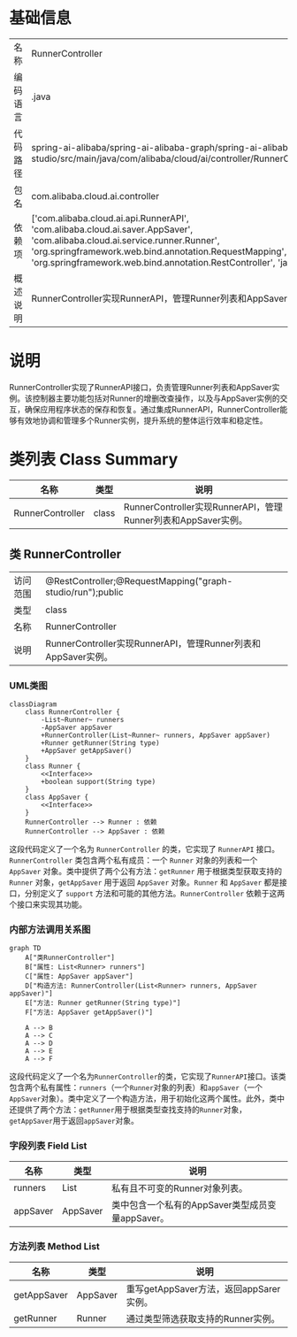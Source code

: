 # 基础信息

|      |      |
|------|------|
| 名称 | RunnerController |
| 编码语言 | .java |
| 代码路径 | spring-ai-alibaba/spring-ai-alibaba-graph/spring-ai-alibaba-graph-studio/src/main/java/com/alibaba/cloud/ai/controller/RunnerController.java |
| 包名 | com.alibaba.cloud.ai.controller |
| 依赖项 | ['com.alibaba.cloud.ai.api.RunnerAPI', 'com.alibaba.cloud.ai.saver.AppSaver', 'com.alibaba.cloud.ai.service.runner.Runner', 'org.springframework.web.bind.annotation.RequestMapping', 'org.springframework.web.bind.annotation.RestController', 'java.util.List'] |
| 概述说明 | RunnerController实现RunnerAPI，管理Runner列表和AppSaver实例。 |

# 说明

RunnerController实现了RunnerAPI接口，负责管理Runner列表和AppSaver实例。该控制器主要功能包括对Runner的增删改查操作，以及与AppSaver实例的交互，确保应用程序状态的保存和恢复。通过集成RunnerAPI，RunnerController能够有效地协调和管理多个Runner实例，提升系统的整体运行效率和稳定性。

# 类列表 Class Summary

| 名称   | 类型  | 说明 |
|-------|------|-------------|
| RunnerController | class | RunnerController实现RunnerAPI，管理Runner列表和AppSaver实例。 |



## 类 RunnerController

|      |      |
|------|------|
| 访问范围 | @RestController;@RequestMapping("graph-studio/run");public |
| 类型 | class |
| 名称 | RunnerController |
| 说明 | RunnerController实现RunnerAPI，管理Runner列表和AppSaver实例。 |


### UML类图

```mermaid
classDiagram
    class RunnerController {
        -List~Runner~ runners
        -AppSaver appSaver
        +RunnerController(List~Runner~ runners, AppSaver appSaver)
        +Runner getRunner(String type)
        +AppSaver getAppSaver()
    }
    class Runner {
        <<Interface>>
        +boolean support(String type)
    }
    class AppSaver {
        <<Interface>>
    }
    RunnerController --> Runner : 依赖
    RunnerController --> AppSaver : 依赖
```

这段代码定义了一个名为 `RunnerController` 的类，它实现了 `RunnerAPI` 接口。`RunnerController` 类包含两个私有成员：一个 `Runner` 对象的列表和一个 `AppSaver` 对象。类中提供了两个公有方法：`getRunner` 用于根据类型获取支持的 `Runner` 对象，`getAppSaver` 用于返回 `AppSaver` 对象。`Runner` 和 `AppSaver` 都是接口，分别定义了 `support` 方法和可能的其他方法。`RunnerController` 依赖于这两个接口来实现其功能。


### 内部方法调用关系图

```mermaid
graph TD
    A["类RunnerController"]
    B["属性: List<Runner> runners"]
    C["属性: AppSaver appSaver"]
    D["构造方法: RunnerController(List<Runner> runners, AppSaver appSaver)"]
    E["方法: Runner getRunner(String type)"]
    F["方法: AppSaver getAppSaver()"]

    A --> B
    A --> C
    A --> D
    A --> E
    A --> F
```

这段代码定义了一个名为`RunnerController`的类，它实现了`RunnerAPI`接口。该类包含两个私有属性：`runners`（一个`Runner`对象的列表）和`appSaver`（一个`AppSaver`对象）。类中定义了一个构造方法，用于初始化这两个属性。此外，类中还提供了两个方法：`getRunner`用于根据类型查找支持的`Runner`对象，`getAppSaver`用于返回`appSaver`对象。

### 字段列表 Field List

| 名称  | 类型  | 说明 |
|-------|-------|------|
| runners | List<Runner> | 私有且不可变的Runner对象列表。 |
| appSaver | AppSaver | 类中包含一个私有的AppSaver类型成员变量appSaver。 |

### 方法列表 Method List

| 名称  | 类型  | 说明 |
|-------|-------|------|
| getAppSaver | AppSaver | 重写getAppSaver方法，返回appSarer实例。 |
| getRunner | Runner | 通过类型筛选获取支持的Runner实例。 |




